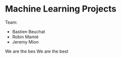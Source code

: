 # Machine Learning Projects

Team:
- Bastien Beuchat
- Robin Mamié
- Jeremy Mion

We are the bes
We are the best
